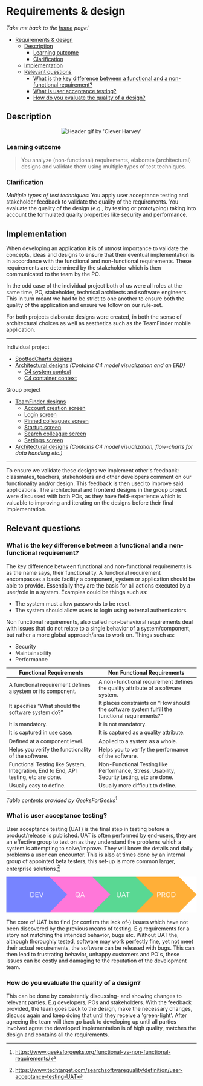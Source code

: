 # Requirements & design

_Take me back to the [home](../README.md#learning-outcomes) page!_

- [Requirements \& design](#requirements--design)
  - [Description](#description)
    - [Learning outcome](#learning-outcome)
    - [Clarification](#clarification)
  - [Implementation](#implementation)
  - [Relevant questions](#relevant-questions)
    - [What is the key difference between a functional and a non-functional requirement?](#what-is-the-key-difference-between-a-functional-and-a-non-functional-requirement)
    - [What is user acceptance testing?](#what-is-user-acceptance-testing)
    - [How do you evaluate the quality of a design?](#how-do-you-evaluate-the-quality-of-a-design)

## Description

<p align="center">
  <img src=https://cdn.dribbble.com/users/729829/screenshots/3088470/galshir-pen-tool-creation.gif alt="Header gif by 'Clever Harvey'" width=500 height=500>
</p>

### Learning outcome

> You analyze (non-functional) requirements, elaborate (architectural) designs and validate them using multiple types of test techniques.

### Clarification

_Multiple types of test techniques:_ You apply user acceptance testing and stakeholder feedback to validate the quality of the requirements. You evaluate the quality of the design (e.g., by testing or prototyping) taking into account the formulated quality properties like security and performance.

## Implementation

When developing an application it is of utmost importance to validate the concepts, ideas and designs to ensure that their eventual implementation is in accordance with the functional and non-functional requirements. These requirements are determined by the stakeholder which is then communicated to the team by the PO.

In the odd case of the individual project both of us were all roles at the same time, PO, stakeholder, technical architects and software engineers. This in turn meant we had to be strict to one another to ensure both the quality of the application and ensure we follow on our rule-set.

For both projects elaborate designs were created, in both the sense of architectural choices as well as aesthetics such as the TeamFinder mobile application.

---

Individual project

- [SpottedCharts designs](../static/diagrams/ip/SpottedCharts.pdf)
- [Architectural designs](../static/diagrams/ip/diagrams.drawio) _(Contains C4 model visualization and an ERD)_
  - [C4 system context](../static/diagrams/C4-system-context.svg)
  - [C4 container context](../static/diagrams/C4-container-context.svg)

Group project

- [TeamFinder designs](../static/diagrams/gp/Application%20UI%20and%20UX/)
  - [Account creation screen](../static/diagrams/gp/Application%20UI%20and%20UX/TF-app-account.jpg)
  - [Login screen](../static/diagrams/gp/Application%20UI%20and%20UX/TF-app-login.jpg)
  - [Pinned colleagues screen](../static/diagrams/gp/Application%20UI%20and%20UX/TF-app-pinned.jpg)
  - [Startup screen](../static/diagrams/gp/Application%20UI%20and%20UX/TF-app-pre-login.jpg)
  - [Search colleague screen](../static/diagrams/gp/Application%20UI%20and%20UX/TF-app-search.jpg)
  - [Settings screen](../static/diagrams/gp/Application%20UI%20and%20UX/TF-app-setting.jpg)
- [Architectural designs](../static/diagrams/gp/Data-transformations.drawio) _(Contains C4 model visualization, flow-charts for data handling etc.)_

---

To ensure we validate these designs we implement other's feedback: classmates, teachers, stakeholders and other developers comment on our functionality and/or design. This feedback is then used to improve said applications. The architectural and frontend designs in the group project were discussed with both POs, as they have field-experience which is valuable to improving and iterating on the designs before their final implementation.

## Relevant questions

### What is the key difference between a functional and a non-functional requirement?

The key difference between functional and non-functional requirements is as the name says, their functionality. A functional requirement encompasses a basic facility a component, system or application should be able to provide. Essentially they are the basis for all actions executed by a user/role in a system. Examples could be things such as:

- The system must allow passwords to be reset.
- The system should allow users to login using external authenticators.

Non functional requirements, also called non-behavioral requirements deal with issues that do not relate to a single behavior of a system/component, but rather a more global approach/area to work on. Things such as:

- Security
- Maintainability
- Performance

| **Functional Requirements**                                                         | **Non Functional Requirements**                                                                |
| ----------------------------------------------------------------------------------- | ---------------------------------------------------------------------------------------------- |
| A functional requirement defines a system or its component.                         | A non-functional requirement defines the quality attribute of a software system.               |
| It specifies “What should the software system do?”                                  | It places constraints on “How should the software system fulfill the functional requirements?” |
| It is mandatory.                                                                    | It is not mandatory.                                                                           |
| It is captured in use case.                                                         | It is captured as a quality attribute.                                                         |
| Defined at a component level.                                                       | Applied to a system as a whole.                                                                |
| Helps you verify the functionality of the software.                                 | Helps you to verify the performance of the software.                                           |
| Functional Testing like System, Integration, End to End, API testing, etc are done. | Non-Functional Testing like Performance, Stress, Usability, Security testing, etc are done.    |
| Usually easy to define.                                                             | Usually more difficult to define.                                                              |

_Table contents provided by GeeksForGeeks[^1]_

### What is user acceptance testing?

User acceptance testing (UAT) is the final step in testing before a product/release is published. UAT is often performed by end-users, they are an effective group to test on as they understand the problems which a system is attempting to solve/improve. They will know the details and daily problems a user can encounter. This is also at times done by an internal group of appointed beta testers, this set-up is more common larger, enterprise solutions.[^2]

<p align="center">
  <img src=../static/img/Release%20diagram.png alt="Overview release-testing diagram">
</p>

The core of UAT is to find (or confirm the lack of-) issues which have not been discovered by the previous means of testing. E.g requirements for a story not matching the intended behavior, bugs etc. Without UAT the, although thoroughly tested, software may work perfectly fine, yet not meet their actual requirements, the software can be released with bugs. This can then lead to frustrating behavior, unhappy customers and PO's, these issues can be costly and damaging to the reputation of the development team.

### How do you evaluate the quality of a design?

This can be done by consistently discussing- and showing changes to relevant parties. E.g developers, POs and stakeholders. With the feedback provided, the team goes back to the design, make the necessary changes, discuss again and keep doing that until they receive a 'green-light'. After agreeing the team will then go back to developing up until all parties involved agree the developed implementation is of high quality, matches the design and contains all the requirements.

[^1]: https://www.geeksforgeeks.org/functional-vs-non-functional-requirements/
[^2]: https://www.techtarget.com/searchsoftwarequality/definition/user-acceptance-testing-UAT
